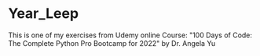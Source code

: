 # Year_Leep
 This is one of my exercises from Udemy online Course: "100 Days of Code: The Complete Python Pro Bootcamp for 2022" by Dr. Angela Yu
